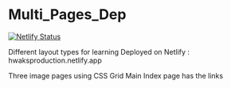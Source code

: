 # Multi_Pages_Dep

[![Netlify Status](https://api.netlify.com/api/v1/badges/9cb92ddd-b166-476c-a38f-1fcebf1f1358/deploy-status)](https://app.netlify.com/sites/hwaksproduction/deploys)

Different layout types for learning
Deployed on Netlify : hwaksproduction.netlify.app

Three image pages using CSS Grid
Main Index page has the links

